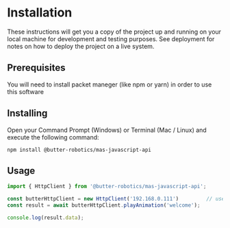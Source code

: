 # Installation

These instructions will get you a copy of the project up and running on your local machine for development and testing purposes. See deployment for notes on how to deploy the project on a live system.

## Prerequisites

You will need to install packet maneger (like npm or yarn) in order to use this software

## Installing

Open your Command Prompt (Windows) or Terminal (Mac / Linux) and execute the following command:

`npm install @butter-robotics/mas-javascript-api`

## Usage

```typescript
import { HttpClient } from '@butter-robotics/mas-javascript-api';

const butterHttpClient = new HttpClient('192.168.0.111')         // use you robot ip here
const result = await butterHttpClient.playAnimation('welcome');

console.log(result.data);
```
